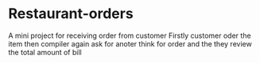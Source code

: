 # Restaurant-orders
A mini project for receiving order from customer 
Firstly customer oder the item then compiler again ask for anoter think for order and the they review the total amount of bill 
